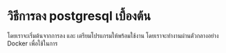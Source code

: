 # วิธีการลง postgresql เบื้องต้น

โดยเราจะเริ่มต้นจากการลง และ เตรียมโปรแกรมให้พร้อมใช้งาน โดยเราจะทำงานผ่านตัวกลางอย่าง Docker เพื่อใช้ในการ